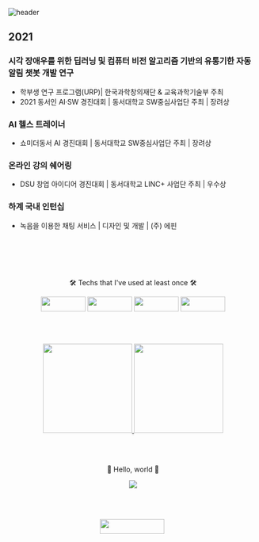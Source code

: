 ![header](https://capsule-render.vercel.app/api?type=waving&color=auto&height=250&section=header&text=77r77ung&fontSize=70)

## 2021
### 시각 장애우를 위한 딥러닝 및 컴퓨터 비전 알고리즘 기반의 유통기한 자동 알림 챗봇 개발 연구
- 학부생 연구 프로그램(URP)| 한국과학창의재단 & 교육과학기술부 주최
- 2021 동서인 AI·SW 경진대회 | 동서대학교 SW중심사업단 주최 | 장려상

### AI 헬스 트레이너
- 쇼미더동서 AI 경진대회 | 동서대학교 SW중심사업단 주최 | 장려상 

### 온라인 강의 쉐어링
- DSU 창업 아이디어 경진대회 | 동서대학교 LINC+ 사업단 주최 | 우수상

### 하계 국내 인턴십
- 녹음을 이용한 채팅 서비스 | 디자인 및 개발 | (주) 에핀

<br/><br/><br/><br/>

<div align=center>
  <p>🛠 Techs that I've used at least once 🛠</p>
  <p>
    <img src="https://img.shields.io/badge/Python-3766AB?style=flat-square&logo=Python&logoColor=white" height = '30' width = '90'/>
    <img src="https://img.shields.io/badge/Java-007396?style=flat-square&logo=Java&logoColor=white" height = '30' width = '90'/>
    <img src="https://img.shields.io/badge/C-F26822?style=flat-square&logo=C&logoColor=white" height = '30' width = '90'/>
    <img src="https://img.shields.io/badge/JavaScirpt-007396?style=flat-square&logo=JavaScript&logoColor=white" height = '30' width = '90'/>
  </p>
</div>

<br/><br/>

<div align=center>
  <a href = 'https://github.com/77r77ung'>
    <img height = '180em' src = "https://github-readme-stats.vercel.app/api?username=77r77ung&theme=buefy&show_icons=true"/>
    <img height = '180em' src = "https://github-readme-stats.vercel.app/api/top-langs/?username=77r77ung"/>
  </a>
</div>
  
<br/><br/>

<div align=center>
  <p> 🤗 Hello, world 🤗 </p>
  <a href="https://hits.seeyoufarm.com"><img src="https://hits.seeyoufarm.com/api/count/incr/badge.svg?url=https%3A%2F%2Fgithub.com%2F77r77ung&count_bg=%23B5C9FF&title_bg=%23B1E5A3&icon=instacart.svg&icon_color=%23FF9300&title=hello%2C+world%21&edge_flat=false"/></a>
</div>

<br/><br/>

<div align=center>
  <a href = 'https://www.instagram.com/https://www.instagram.com/o.cao_/'>
    <img src="https://img.shields.io/badge/Instagram-E4405F?style=flat-square&logo=Instagram&logoColor=white&link=https://www.instagram.com/https://www.instagram.com/o.cao_/" height = '30' width = '130'/></a>&nbsp
</div>
